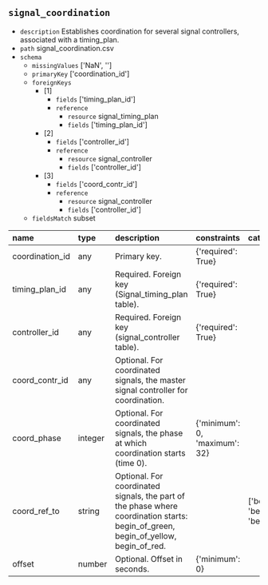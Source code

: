 ## `signal_coordination`
  - `description` Establishes coordination for several signal controllers, associated with a timing_plan.
  - `path` signal_coordination.csv
  - `schema`
      - `missingValues` ['NaN', '']
    - `primaryKey` ['coordination_id']
    - `foreignKeys`
      - [1]
        - `fields` ['timing_plan_id']
        - `reference`
          - `resource` signal_timing_plan
          - `fields` ['timing_plan_id']
      - [2]
        - `fields` ['controller_id']
        - `reference`
          - `resource` signal_controller
          - `fields` ['controller_id']
      - [3]
        - `fields` ['coord_contr_id']
        - `reference`
          - `resource` signal_controller
          - `fields` ['controller_id']
    - `fieldsMatch` subset
  
| name            | type    | description                                                                                                                        | constraints                   | categories                                            |
|:----------------|:--------|:-----------------------------------------------------------------------------------------------------------------------------------|:------------------------------|:------------------------------------------------------|
| coordination_id | any     | Primary key.                                                                                                                       | {'required': True}            |                                                       |
| timing_plan_id  | any     | Required. Foreign key (Signal_timing_plan table).                                                                                  | {'required': True}            |                                                       |
| controller_id   | any     | Required. Foreign key (signal_controller table).                                                                                   | {'required': True}            |                                                       |
| coord_contr_id  | any     | Optional. For coordinated signals, the master signal controller for coordination.                                                  |                               |                                                       |
| coord_phase     | integer | Optional. For coordinated signals, the phase at which coordination starts (time 0).                                                | {'minimum': 0, 'maximum': 32} |                                                       |
| coord_ref_to    | string  | Optional. For coordinated signals, the part of the phase where coordination starts: begin_of_green, begin_of_yellow, begin_of_red. |                               | ['begin_of_green', 'begin_of_yellow', 'begin_of_red'] |
| offset          | number  | Optional. Offset in seconds.                                                                                                       | {'minimum': 0}                |                                                       |